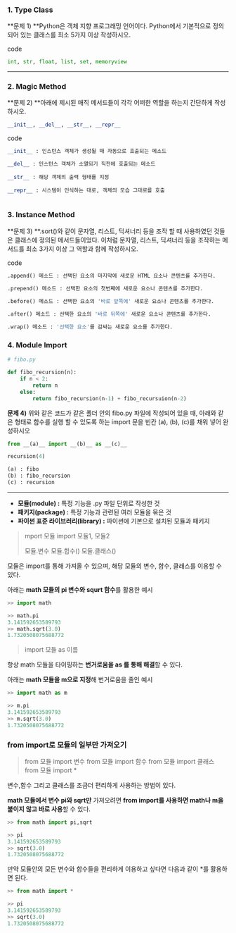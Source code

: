 ### 1. Type Class

**문제 1) **Python은 객체 지향 프로그래밍 언어이다. Python에서 기본적으로 정의되어 있는 클래스를 최소 5가지 이상 작성하시오.

code

```python
int, str, float, list, set, memoryview
```



---



### 2. Magic Method

**문제 2) **아래에 제시된 매직 메서드들이 각각 어떠한 역할을 하는지 간단하게 작성하시오.

```python
__init__, __del__, __str__, __repr__
```



code

```python
__init__ : 인스턴스 객체가 생성될 때 자동으로 호출되는 메소드

__del__ : 인스턴스 객체가 소멸되기 직전에 호출되는 메소드
    
__str__ : 해당 객체의 출력 형태를 지정
    
__repr__ : 시스템이 인식하는 대로, 객체의 모습 그대로를 호출
    
```



### 3. Instance Method

**문제 3) **.sort()와 같이 문자열, 리스트, 딕셔너리 등을 조작 할 때 사용하였던 것들은 클래스에 정의된 메서드들이었다. 이처럼 문자열, 리스트, 딕셔너리 등을 조작하는 메서드를 최소 3가지 이상 그 역할과 함께 작성하시오.



code

```python
.append() 메소드 : 선택된 요소의 마지막에 새로운 HTML 요소나 콘텐츠를 추가한다.

.prepend() 메소드 : 선택한 요소의 첫번째에 새로운 요소나 콘텐츠를 추가한다.

.before() 메소드 : 선택한 요소의 '바로 앞쪽에' 새로운 요소나 콘텐츠를 추가한다.
   
.after() 메소드 : 선택한 요소의 '바로 뒤쪽에' 새로운 요소나 콘텐츠를 추가한다.

.wrap() 메소드 : '선택한 요소'를 감싸는 새로운 요소를 추가한다.
```



### 4. Module Import

```python
# fibo.py

def fibo_recursion(n):
	if n < 2:
		return n
	else:
		return fibo_recursion(n-1) + fibo_recursuion(n-2)
```

**문제 4)** 위와 같은 코드가 같은 폴더 안의 fibo.py 파일에 작성되어 있을 때, 아래와 같은 형태로 함수를 실행 할 수 있도록 하는 import 문을 빈칸 (a), (b), (c)를 채워 넣어 완성하시오



```python
from __(a)__ import __(b)__ as __(c)__

recursion(4)

(a) : fibo
(b) : fibo_recursion
(c) : recursion
```



---



- **모듈(module) :** 특정 기능을 .py 파일 단위로 작성한 것
- **패키지(package) :** 특정 기능과 관련된 여러 모듈을 묶은 것
- **파이썬 표준 라이브러리(library) :** 파이썬에 기본으로 설치된 모듈과 패키지



> mport 모듈
> import 모듈1, 모듈2
>
> 모듈.변수
> 모듈.함수()
> 모듈.클래스()

모듈은 import를 통해 가져올 수 있으며, 해당 모듈의 변수, 함수, 클래스를 이용할 수 있다.

아래는 **math 모듈의 pi 변수와 squrt 함수**를 활용한 예시

```python
>> import math

>> math.pi
3.141592653589793
>> math.sqrt(3.0)
1.7320508075688772
```



> import 모듈 as 이름

항상 math 모듈을 타이핑하는 **번거로움을 as 를 통해 해결**할 수 있다.

아래는 **math 모듈을 m으로 지정**해 번거로움을 줄인 예시

```python
>> import math as m

>> m.pi
3.141592653589793
>> m.sqrt(3.0)
1.7320508075688772
```



### from import로 모듈의 일부만 가져오기

> from 모듈 import 변수
> from 모듈 import 함수
> from 모듈 import 클래스
> from 모듈 import *

변수,함수 그리고 클래스를 조금더 편리하게 사용하는 방법이 있다.

**math 모듈에서 변수 pi와 sqrt만** 가져오려면 **from import를 사용하면 math나 m을 붙이지 않고 바로 사용**할 수 있다.

```python
>> from math import pi,sqrt

>> pi
3.141592653589793
>> sqrt(3.0)
1.7320508075688772
```

만약 모듈안의 모든 변수와 함수들을 편리하게 이용하고 싶다면 다음과 같이 *를 활용하면 된다.

```python
>> from math import *

>> pi
3.141592653589793
>> sqrt(3.0)
1.7320508075688772
```


